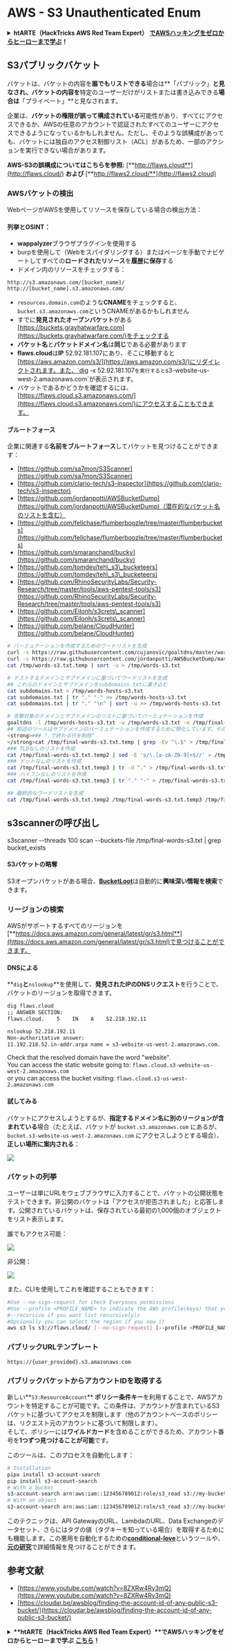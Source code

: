 # AWS - S3 Unauthenticated Enum

<details>

<summary><strong>htARTE（HackTricks AWS Red Team Expert）</strong> <a href="https://training.hacktricks.xyz/courses/arte"><strong>でAWSハッキングをゼロからヒーローまで学ぶ</strong></a><strong>！</strong></summary>

HackTricksをサポートする他の方法：

- **HackTricksで企業を宣伝**したい場合や**HackTricksをPDFでダウンロード**したい場合は、[**SUBSCRIPTION PLANS**](https://github.com/sponsors/carlospolop)をチェックしてください！
- [**公式PEASS＆HackTricksスウォッグ**](https://peass.creator-spring.com)を入手する
- [**The PEASS Family**](https://opensea.io/collection/the-peass-family)を発見し、独占的な[**NFTs**](https://opensea.io/collection/the-peass-family)のコレクションを見つける
- 💬 [**Discordグループ**](https://discord.gg/hRep4RUj7f)に参加するか、[**telegramグループ**](https://t.me/peass)に参加するか、**Twitter** 🐦 [**@hacktricks\_live**](https://twitter.com/hacktricks\_live)をフォローする
- 自分のハッキングテクニックを共有するために、[**HackTricks**](https://github.com/carlospolop/hacktricks)と[**HackTricks Cloud**](https://github.com/carlospolop/hacktricks-cloud)のGitHubリポジトリにPRを提出する

</details>

## S3パブリックバケット

バケットは、バケットの内容を**誰でもリストできる**場合は**「パブリック」**と見なされ、バケットの内容を**特定のユーザーだけがリストまたは書き込みできる**場合は**「プライベート」**と見なされます。

企業は、**バケットの権限が誤って構成されている**可能性があり、すべてにアクセスできるか、AWSの任意のアカウントで認証されたすべてのユーザーにアクセスできるようになっているかもしれません。ただし、そのような誤構成があっても、バケットには独自のアクセス制御リスト（ACL）があるため、一部のアクションを実行できない場合があります。

**AWS-S3の誤構成についてはこちらを参照:** [**http://flaws.cloud**](http://flaws.cloud/) **および** [**http://flaws2.cloud/**](http://flaws2.cloud)

### AWSバケットの検出

WebページがAWSを使用してリソースを保存している場合の検出方法：

#### 列挙とOSINT：

- **wappalyzer**ブラウザプラグインを使用する
- burpを使用して（Webをスパイダリングする）またはページを手動でナビゲートしてすべての**ロードされたリソース**を**履歴に保存**する
- ドメイン内のリソースをチェックする：

```
http://s3.amazonaws.com/[bucket_name]/
http://[bucket_name].s3.amazonaws.com/
```
- `resources.domain.com`のような**CNAME**をチェックすると、`bucket.s3.amazonaws.com`というCNAMEがあるかもしれません
- すでに**発見されたオープンバケット**がある[https://buckets.grayhatwarfare.com](https://buckets.grayhatwarfare.com/)をチェックする
- **バケット名**と**バケットドメイン名**は**同じ**である必要があります
- **flaws.cloud**は**IP** 52.92.181.107にあり、そこに移動すると[https://aws.amazon.com/s3/](https://aws.amazon.com/s3/)にリダイレクトされます。また、`dig -x 52.92.181.107`を実行すると`s3-website-us-west-2.amazonaws.com`が表示されます。
- バケットであるかどうかを確認するには、[https://flaws.cloud.s3.amazonaws.com/](https://flaws.cloud.s3.amazonaws.com/)にアクセスすることもできます。

#### ブルートフォース

企業に関連する**名前をブルートフォース**してバケットを見つけることができます：

- [https://github.com/sa7mon/S3Scanner](https://github.com/sa7mon/S3Scanner)
- [https://github.com/clario-tech/s3-inspector](https://github.com/clario-tech/s3-inspector)
- [https://github.com/jordanpotti/AWSBucketDump](https://github.com/jordanpotti/AWSBucketDump)（潜在的なバケット名のリストを含む）
- [https://github.com/fellchase/flumberboozle/tree/master/flumberbuckets](https://github.com/fellchase/flumberboozle/tree/master/flumberbuckets)
- [https://github.com/smaranchand/bucky](https://github.com/smaranchand/bucky)
- [https://github.com/tomdev/teh\_s3\_bucketeers](https://github.com/tomdev/teh\_s3\_bucketeers)
- [https://github.com/RhinoSecurityLabs/Security-Research/tree/master/tools/aws-pentest-tools/s3](https://github.com/RhinoSecurityLabs/Security-Research/tree/master/tools/aws-pentest-tools/s3)
- [https://github.com/Eilonh/s3crets\_scanner](https://github.com/Eilonh/s3crets\_scanner)
- [https://github.com/belane/CloudHunter](https://github.com/belane/CloudHunter)

```bash
# パーミュテーションを作成するためのワードリストを生成
curl -s https://raw.githubusercontent.com/cujanovic/goaltdns/master/words.txt > /tmp/words-s3.txt.temp
curl -s https://raw.githubusercontent.com/jordanpotti/AWSBucketDump/master/BucketNames.txt >>/tmp/words-s3.txt.temp
cat /tmp/words-s3.txt.temp | sort -u > /tmp/words-s3.txt

# テストするドメインとサブドメインに基づいてワードリストを生成
## これらのドメインとサブドメインをsubdomains.txtに書き込む
cat subdomains.txt > /tmp/words-hosts-s3.txt
cat subdomains.txt | tr "." "-" >> /tmp/words-hosts-s3.txt
cat subdomains.txt | tr "." "\n" | sort -u >> /tmp/words-hosts-s3.txt

# 攻撃対象のドメインとサブドメインのリストに基づいてパーミュテーションを作成
goaltdns -l /tmp/words-hosts-s3.txt -w /tmp/words-s3.txt -o /tmp/final-words-s3.txt.temp
## 前述のツールはサブドメインのパーミュテーションを作成するために特化しています。そのリストをフィルタリングしましょう
<strong>### ".で終わる行を削除"
</strong>cat /tmp/final-words-s3.txt.temp | grep -Ev "\.$" > /tmp/final-words-s3.txt.temp2
### TLDなしのリストを作成
cat /tmp/final-words-s3.txt.temp2 | sed -E 's/\.[a-zA-Z0-9]+$//' > /tmp/final-words-s3.txt.temp3
### ドットなしのリストを作成
cat /tmp/final-words-s3.txt.temp3 | tr -d "." > /tmp/final-words-s3.txt.temp4http://phantom.s3.amazonaws.com/
### ハイフンなしのリストを作成
cat /tmp/final-words-s3.txt.temp3 | tr "." "-" > /tmp/final-words-s3.txt.temp5

## 最終的なワードリストを生成
cat /tmp/final-words-s3.txt.temp2 /tmp/final-words-s3.txt.temp3 /tmp/final-words-s3.txt.temp4 /tmp/final-words-s3.txt.temp5 | grep -v -- "-\." | awk '{print tolower($0)}' | sort -u > /tmp/final-words-s3.txt
```
## s3scannerの呼び出し
s3scanner --threads 100 scan --buckets-file /tmp/final-words-s3.txt  | grep bucket_exists
</code></pre>

#### S3バケットの略奪

S3オープンバケットがある場合、[**BucketLoot**](https://github.com/redhuntlabs/BucketLoot)は自動的に**興味深い情報を検索**できます。

### リージョンの検索

AWSがサポートするすべてのリージョンを[**https://docs.aws.amazon.com/general/latest/gr/s3.html**](https://docs.aws.amazon.com/general/latest/gr/s3.html)で見つけることができます。

#### DNSによる

**`dig`**と**`nslookup`**を使用して、**発見されたIPのDNSリクエスト**を行うことで、バケットのリージョンを取得できます。
```bash
dig flaws.cloud
;; ANSWER SECTION:
flaws.cloud.    5    IN    A    52.218.192.11

nslookup 52.218.192.11
Non-authoritative answer:
11.192.218.52.in-addr.arpa name = s3-website-us-west-2.amazonaws.com.
```
Check that the resolved domain have the word "website".\
You can access the static website going to: `flaws.cloud.s3-website-us-west-2.amazonaws.com`\
or you can access the bucket visiting: `flaws.cloud.s3-us-west-2.amazonaws.com`

#### 試してみる

バケットにアクセスしようとするが、**指定するドメイン名に別のリージョンが含まれている**場合（たとえば、バケットが `bucket.s3.amazonaws.com` にあるが、`bucket.s3-website-us-west-2.amazonaws.com` にアクセスしようとする場合）、**正しい場所に案内される**：

![](<../../../.gitbook/assets/image (106).png>)

### バケットの列挙

ユーザーは単にURLをウェブブラウザに入力することで、バケットの公開状態をテストできます。非公開のバケットは「アクセスが拒否されました」と応答します。公開されているバケットは、保存されている最初の1,000個のオブジェクトをリスト表示します。

誰でもアクセス可能：

![](<../../../.gitbook/assets/image (201).png>)

非公開：

![](<../../../.gitbook/assets/image (83).png>)

また、CLIを使用してこれを確認することもできます：
```bash
#Use --no-sign-request for check Everyones permissions
#Use --profile <PROFILE_NAME> to indicate the AWS profile(keys) that youwant to use: Check for "Any Authenticated AWS User" permissions
#--recursive if you want list recursivelyls
#Opcionally you can select the region if you now it
aws s3 ls s3://flaws.cloud/ [--no-sign-request] [--profile <PROFILE_NAME>] [ --recursive] [--region us-west-2]
```
### パブリックURLテンプレート
```
https://{user_provided}.s3.amazonaws.com
```
### パブリックバケットからアカウントIDを取得する

新しい**`S3:ResourceAccount`** **ポリシー条件キー**を利用することで、AWSアカウントを特定することが可能です。この条件は、アカウントが含まれているS3バケットに基づいてアクセスを制限します（他のアカウントベースのポリシーは、リクエスト元のアカウントに基づいて制限します）。\
そして、ポリシーには**ワイルドカード**を含めることができるため、アカウント番号を**1つずつ見つけることが可能**です。

このツールは、このプロセスを自動化します：
```bash
# Installation
pipx install s3-account-search
pip install s3-account-search
# With a bucket
s3-account-search arn:aws:iam::123456789012:role/s3_read s3://my-bucket
# With an object
s3-account-search arn:aws:iam::123456789012:role/s3_read s3://my-bucket/path/to/object.ext
```
このテクニックは、API GatewayのURL、LambdaのURL、Data Exchangeのデータセット、さらにはタグの値（タグキーを知っている場合）を取得するためにも機能します。この悪用を自動化するための[**conditional-love**](https://github.com/plerionhq/conditional-love/)というツールや、[**元の研究**](https://blog.plerion.com/conditional-love-for-aws-metadata-enumeration/)で詳細情報を見つけることができます。

## 参考文献

* [https://www.youtube.com/watch?v=8ZXRw4Ry3mQ](https://www.youtube.com/watch?v=8ZXRw4Ry3mQ)
* [https://cloudar.be/awsblog/finding-the-account-id-of-any-public-s3-bucket/](https://cloudar.be/awsblog/finding-the-account-id-of-any-public-s3-bucket/)

<details>

<summary><strong>**htARTE（HackTricks AWS Red Team Expert）**でAWSハッキングをゼロからヒーローまで学ぶ</strong> <a href="https://training.hacktricks.xyz/courses/arte"><strong>こちら</strong></a><strong>！</strong></summary>

HackTricksをサポートする他の方法：

* **HackTricksをPDFでダウンロード**したり、**HackTricksで企業を宣伝**したい場合は、[**SUBSCRIPTION PLANS**](https://github.com/sponsors/carlospolop)をチェックしてください！
* [**公式PEASS＆HackTricksのグッズ**](https://peass.creator-spring.com)を手に入れる
* [**The PEASS Family**](https://opensea.io/collection/the-peass-family)を発見し、独占的な[**NFTs**](https://opensea.io/collection/the-peass-family)のコレクションを見つける
* 💬 [**Discordグループ**](https://discord.gg/hRep4RUj7f)や[**telegramグループ**](https://t.me/peass)に**参加**したり、**Twitter** 🐦 [**@hacktricks\_live**](https://twitter.com/hacktricks\_live)を**フォロー**する
* **HackTricks**と[**HackTricks Cloud**](https://github.com/carlospolop/hacktricks)のGitHubリポジトリにPRを提出して、あなたのハッキングテクニックを共有する

</details>
